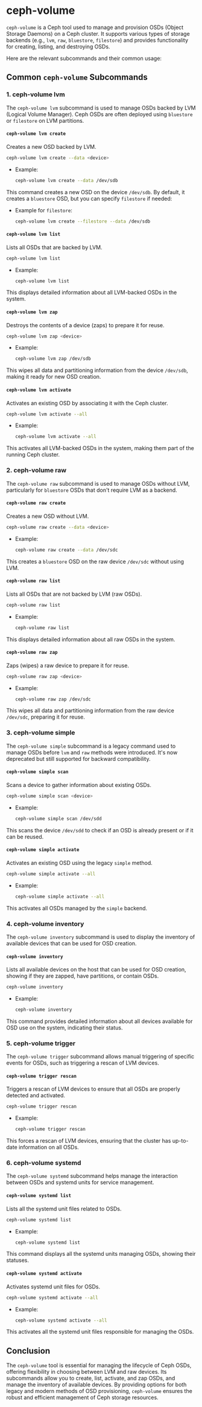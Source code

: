 # ceph-volume
`ceph-volume` is a Ceph tool used to manage and provision OSDs (Object Storage Daemons) on a Ceph cluster. It supports various types of storage backends (e.g., `lvm`, `raw`, `bluestore`, `filestore`) and provides functionality for creating, listing, and destroying OSDs. 

Here are the relevant subcommands and their common usage:



## Common `ceph-volume` Subcommands

### 1. **ceph-volume lvm**

The `ceph-volume lvm` subcommand is used to manage OSDs backed by LVM (Logical Volume Manager). Ceph OSDs are often deployed using `bluestore` or `filestore` on LVM partitions.

#### **`ceph-volume lvm create`**
Creates a new OSD backed by LVM.

```bash
ceph-volume lvm create --data <device>
```

- Example:
  ```bash
  ceph-volume lvm create --data /dev/sdb
  ```

This command creates a new OSD on the device `/dev/sdb`. By default, it creates a `bluestore` OSD, but you can specify `filestore` if needed:

- Example for `filestore`:
  ```bash
  ceph-volume lvm create --filestore --data /dev/sdb
  ```

#### **`ceph-volume lvm list`**
Lists all OSDs that are backed by LVM.

```bash
ceph-volume lvm list
```

- Example:
  ```bash
  ceph-volume lvm list
  ```

This displays detailed information about all LVM-backed OSDs in the system.

#### **`ceph-volume lvm zap`**
Destroys the contents of a device (zaps) to prepare it for reuse.

```bash
ceph-volume lvm zap <device>
```

- Example:
  ```bash
  ceph-volume lvm zap /dev/sdb
  ```

This wipes all data and partitioning information from the device `/dev/sdb`, making it ready for new OSD creation.

#### **`ceph-volume lvm activate`**
Activates an existing OSD by associating it with the Ceph cluster.

```bash
ceph-volume lvm activate --all
```

- Example:
  ```bash
  ceph-volume lvm activate --all
  ```

This activates all LVM-backed OSDs in the system, making them part of the running Ceph cluster.



### 2. **ceph-volume raw**

The `ceph-volume raw` subcommand is used to manage OSDs without LVM, particularly for `bluestore` OSDs that don't require LVM as a backend.

#### **`ceph-volume raw create`**
Creates a new OSD without LVM.

```bash
ceph-volume raw create --data <device>
```

- Example:
  ```bash
  ceph-volume raw create --data /dev/sdc
  ```

This creates a `bluestore` OSD on the raw device `/dev/sdc` without using LVM.

#### **`ceph-volume raw list`**
Lists all OSDs that are not backed by LVM (raw OSDs).

```bash
ceph-volume raw list
```

- Example:
  ```bash
  ceph-volume raw list
  ```

This displays detailed information about all raw OSDs in the system.

#### **`ceph-volume raw zap`**
Zaps (wipes) a raw device to prepare it for reuse.

```bash
ceph-volume raw zap <device>
```

- Example:
  ```bash
  ceph-volume raw zap /dev/sdc
  ```

This wipes all data and partitioning information from the raw device `/dev/sdc`, preparing it for reuse.



### 3. **ceph-volume simple**

The `ceph-volume simple` subcommand is a legacy command used to manage OSDs before `lvm` and `raw` methods were introduced. It's now deprecated but still supported for backward compatibility.

#### **`ceph-volume simple scan`**
Scans a device to gather information about existing OSDs.

```bash
ceph-volume simple scan <device>
```

- Example:
  ```bash
  ceph-volume simple scan /dev/sdd
  ```

This scans the device `/dev/sdd` to check if an OSD is already present or if it can be reused.

#### **`ceph-volume simple activate`**
Activates an existing OSD using the legacy `simple` method.

```bash
ceph-volume simple activate --all
```

- Example:
  ```bash
  ceph-volume simple activate --all
  ```

This activates all OSDs managed by the `simple` backend.



### 4. **ceph-volume inventory**

The `ceph-volume inventory` subcommand is used to display the inventory of available devices that can be used for OSD creation.

#### **`ceph-volume inventory`**
Lists all available devices on the host that can be used for OSD creation, showing if they are zapped, have partitions, or contain OSDs.

```bash
ceph-volume inventory
```

- Example:
  ```bash
  ceph-volume inventory
  ```

This command provides detailed information about all devices available for OSD use on the system, indicating their status.



### 5. **ceph-volume trigger**

The `ceph-volume trigger` subcommand allows manual triggering of specific events for OSDs, such as triggering a rescan of LVM devices.

#### **`ceph-volume trigger rescan`**
Triggers a rescan of LVM devices to ensure that all OSDs are properly detected and activated.

```bash
ceph-volume trigger rescan
```

- Example:
  ```bash
  ceph-volume trigger rescan
  ```

This forces a rescan of LVM devices, ensuring that the cluster has up-to-date information on all OSDs.



### 6. **ceph-volume systemd**

The `ceph-volume systemd` subcommand helps manage the interaction between OSDs and systemd units for service management.

#### **`ceph-volume systemd list`**
Lists all the systemd unit files related to OSDs.

```bash
ceph-volume systemd list
```

- Example:
  ```bash
  ceph-volume systemd list
  ```

This command displays all the systemd units managing OSDs, showing their statuses.

#### **`ceph-volume systemd activate`**
Activates systemd unit files for OSDs.

```bash
ceph-volume systemd activate --all
```

- Example:
  ```bash
  ceph-volume systemd activate --all
  ```

This activates all the systemd unit files responsible for managing the OSDs.



## Conclusion

The `ceph-volume` tool is essential for managing the lifecycle of Ceph OSDs, offering flexibility in choosing between LVM and raw devices. Its subcommands allow you to create, list, activate, and zap OSDs, and manage the inventory of available devices. By providing options for both legacy and modern methods of OSD provisioning, `ceph-volume` ensures the robust and efficient management of Ceph storage resources.
